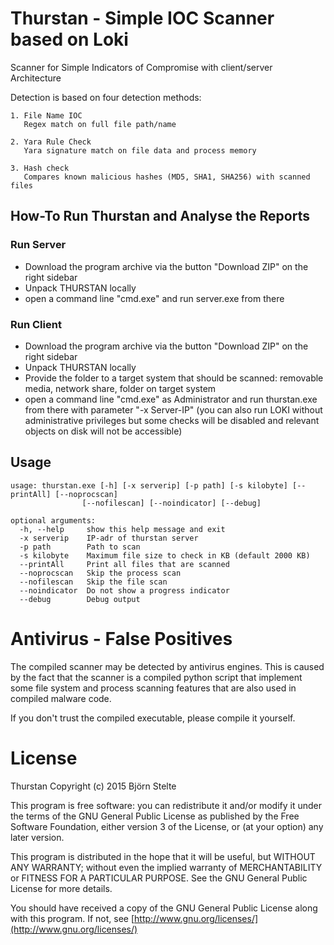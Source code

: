 # Thurstan - Simple IOC Scanner based on Loki

Scanner for Simple Indicators of Compromise with client/server Architecture

Detection is based on four detection methods:

    1. File Name IOC
       Regex match on full file path/name

    2. Yara Rule Check
       Yara signature match on file data and process memory

    3. Hash check
       Compares known malicious hashes (MD5, SHA1, SHA256) with scanned files

## How-To Run Thurstan and Analyse the Reports

### Run Server

  - Download the program archive via the button "Download ZIP" on the right sidebar
  - Unpack THURSTAN locally
  - open a command line "cmd.exe" and run server.exe from there

### Run Client

  - Download the program archive via the button "Download ZIP" on the right sidebar
  - Unpack THURSTAN locally
  - Provide the folder to a target system that should be scanned: removable media, network share, folder on target system
  - open a command line "cmd.exe" as Administrator and run thurstan.exe from there with parameter "-x Server-IP" (you can also run LOKI without administrative privileges but some checks will be disabled and relevant objects on disk will not be accessible)

## Usage

    usage: thurstan.exe [-h] [-x serverip] [-p path] [-s kilobyte] [--printAll] [--noprocscan]
                    [--nofilescan] [--noindicator] [--debug]

    optional arguments:
      -h, --help     show this help message and exit
      -x serverip    IP-adr of thurstan server
      -p path        Path to scan
      -s kilobyte    Maximum file size to check in KB (default 2000 KB)
      --printAll     Print all files that are scanned
      --noprocscan   Skip the process scan
      --nofilescan   Skip the file scan
      --noindicator  Do not show a progress indicator
      --debug        Debug output

# Antivirus - False Positives

The compiled scanner may be detected by antivirus engines. This is caused by the fact that the scanner is a compiled python script that implement some file system and process scanning features that are also used in compiled malware code.

If you don't trust the compiled executable, please compile it yourself.

# License

Thurstan
Copyright (c) 2015 Björn Stelte

This program is free software: you can redistribute it and/or modify
it under the terms of the GNU General Public License as published by
the Free Software Foundation, either version 3 of the License, or
(at your option) any later version.

This program is distributed in the hope that it will be useful,
but WITHOUT ANY WARRANTY; without even the implied warranty of
MERCHANTABILITY or FITNESS FOR A PARTICULAR PURPOSE.  See the
GNU General Public License for more details.

You should have received a copy of the GNU General Public License
along with this program.  If not, see [http://www.gnu.org/licenses/](http://www.gnu.org/licenses/)


